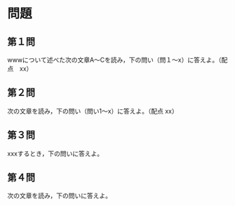 # 問題

## 第１問

wwwについて述べた次の文章A〜Cを読み，下の問い（問１〜x）に答えよ。（配点　xx）

## 第２問


次の文章を読み，下の問い（問い1〜x）に答えよ。（配点 xx）

## 第３問

xxxするとき，下の問いに答えよ。

## 第４問

次の文章を読み，下の問いに答えよ。